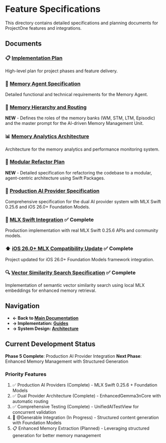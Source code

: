 # Feature Specifications

This directory contains detailed specifications and planning documents for ProjectOne features and integrations.

## Documents

### 📋 [Implementation Plan](IMPLEMENTATION_PLAN.md)
High-level plan for project phases and feature delivery.

### 🧠 [Memory Agent Specification](MEMORY_AGENT_SPECIFICATION.md)
Detailed functional and technical requirements for the Memory Agent.

### 💾 [Memory Hierarchy and Routing](MEMORY_HIERARCHY_AND_ROUTING.md)
**NEW** - Defines the roles of the memory banks (WM, STM, LTM, Episodic) and the master prompt for the AI-driven Memory Management Unit.

### 📊 [Memory Analytics Architecture](MEMORY_ANALYTICS_ARCHITECTURE.md)
Architecture for the memory analytics and performance monitoring system.

### 🤖 [Modular Refactor Plan](MODULAR_REFACTOR_PLAN.md)
**NEW** - Detailed specification for refactoring the codebase to a modular, agent-centric architecture using Swift Packages.

### 🤖 [Production AI Provider Specification](AI_PROVIDER_SPECIFICATION.md)
Comprehensive specification for the dual AI provider system with MLX Swift 0.25.6 and iOS 26.0+ Foundation Models.

### 🔗 [MLX Swift Integration](MLX_SWIFT_INTEGRATION.md) ✅ **Complete**
Production implementation with real MLX Swift 0.25.6 APIs and community models.

### ⬆️ [iOS 26.0+ MLX Compatibility Update](XCODE26_MLX_COMPATIBILITY_UPDATE.md) ✅ **Complete**
Project updated for iOS 26.0+ Foundation Models framework integration.

### 🔍 [Vector Similarity Search Specification](VECTOR_SIMILARITY_SEARCH_SPEC.md) ✅ **Complete**
Implementation of semantic vector similarity search using local MLX embeddings for enhanced memory retrieval.

## Navigation

- **← Back to [Main Documentation](../README.md)**
- **→ Implementation: [Guides](../guides/README.md)**
- **→ System Design: [Architecture](../architecture/README.md)**

## Current Development Status

**Phase 5 Complete**: Production AI Provider Integration
**Next Phase**: Enhanced Memory Management with Structured Generation

### Priority Features
1. ✅ Production AI Providers (Complete) - MLX Swift 0.25.6 + Foundation Models
2. ✅ Dual Provider Architecture (Complete) - EnhancedGemma3nCore with automatic routing
3. ✅ Comprehensive Testing (Complete) - UnifiedAITestView for concurrent validation
4. 🚧 @Generable Integration (In Progress) - Structured content generation with Foundation Models
5. 📋 Enhanced Memory Extraction (Planned) - Leveraging structured generation for better memory management